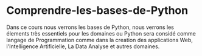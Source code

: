 # Comprendre-les-bases-de-Python
Dans ce cours nous verrons les bases de Python, nous verrons les élements très essentiels pour les domaines ou Python sera considé comme langage de Programmation comme dans la creation des applications Web, l'Intelligence Artificielle, La Data Analyse et autres domaines.
